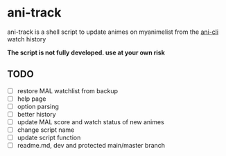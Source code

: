 # ani-track
ani-track is a shell script to update animes on myanimelist from the [ani-cli](https://github.com/pystardust/ani-cli/tree/master) watch history

**The script is not fully developed. use at your own risk**

## TODO
- [ ] restore MAL watchlist from backup
- [ ] help page
- [ ] option parsing
- [ ] better history
- [ ] update MAL score and watch status of new animes
- [ ] change script name
- [ ] update script function
- [ ] readme.md, dev and protected main/master branch
